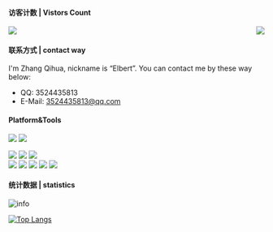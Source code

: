 #### 访客计数 | Vistors Count
<p>
  <a href="https://count.getloli.com/"><img src="https://count.getloli.com/get/@fafa123hua.readme"></a>
  <img src="https://weather-icon.journeyad.repl.co/@xiangtan?v=1" align="right">
</p>

#### 联系方式 | contact way
I'm Zhang Qihua, nickname is “Elbert”. You can contact me by these way below:

*  QQ: 3524435813
*  E-Mail: 3524435813@qq.com

#### Platform&Tools
[![](https://img.shields.io/badge/Windows-10-2376bc?style=flat-square&logo=windows&logoColor=ffffff)](https://www.microsoft.com/windows/get-windows-10)
[![](https://img.shields.io/badge/IDE-Visual%20Studio%20Code-blue?style=flat-square&logo=visual-studio-code&logoColor=ffffff)](https://code.visualstudio.com/)

[![](https://img.shields.io/badge/-Webpack-8dd6f9?style=flat-square&logo=webpack&logoColor=white)](https://webpack.js.org/)
[![](https://img.shields.io/badge/-CSS3-1572B6?style=flat-square&logo=css3&logoColor=white)](https://www.w3.org/Style/CSS/)
[![](https://img.shields.io/badge/-Less-1d365d?style=flat-square&logo=less&logoColor=ffffff)](https://lesscss.org/)   
[![](https://img.shields.io/badge/-NPM-cb3837?style=flat-square&logo=npm&logoColor=white)](https://npmjs.com/)
[![](https://img.shields.io/badge/-Git-f05032?style=flat-square&logo=git&logoColor=white)](https://git-scm.com/)
[![](https://img.shields.io/badge/-Vue.js-4fc08d?style=flat-square&logo=vue.js&logoColor=ffffff)](https://vuejs.org/)
[![](https://img.shields.io/badge/-MongoDB-47a248?style=flat-square&logo=mongodb&logoColor=ffffff)](https://www.mongodb.com/)
[![](https://img.shields.io/badge/-Node.js-43853d?style=flat-square&logo=node.js&logoColor=ffffff)](https://nodejs.org/)
#### 统计数据 | statistics

![info](https://github-readme-stats.vercel.app/api?username=fafa123hua&show_icons=true&count_private=true&hide=prs&theme=default_repocard)

[![Top Langs](https://github-readme-stats.vercel.app/api/top-langs/?username=fafa123hua&layout=compact)](https://github.com/fafa123hua/github-readme-stats)

<!-- [![fafa123hua's GitHub Activity Graph](https://activity-graph.herokuapp.com/graph?username=fafa123hua&theme=xcode)](https://github.com/fafa123hua) -->
